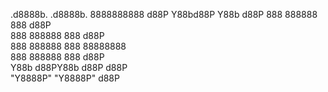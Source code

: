  .d8888b.  .d8888b. 8888888888 
d88P  Y88bd88P  Y88b      d88P 
888    888888    888     d88P  
888    888888    888    d88P   
888    888888    888 88888888  
888    888888    888  d88P     
Y88b  d88PY88b  d88P d88P      
 "Y8888P"  "Y8888P" d88P       
